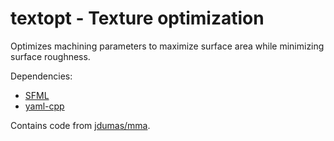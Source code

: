 # textopt - Texture optimization

Optimizes machining parameters to maximize surface area while minimizing surface roughness.

Dependencies:
- [SFML](https://www.sfml-dev.org/)
- [yaml-cpp](https://github.com/jbeder/yaml-cpp)

Contains code from [jdumas/mma](https://github.com/jdumas/mma).
